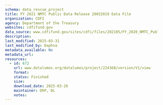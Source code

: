 ```yaml
---
schema: data_rescue_project 
title: FY 2021 NMTC Public Data Release 20032019 Data File
organization: CDFI
agency: Department of the Treasury
websites: cdfifund.gov
data_source: www.cdfifund.gov/sites/cdfi/files/202105/FY_2020_NMTC_Public_Data_Release.xlsx
description: 
last_modified: 2025-03-31
last_modified_by: Daphna
metadata_available: No
metadata_url: 
resources:
  - id: 672
    url: www.datalumos.org/datalumos/project/224368/version/V1/view
    format: 
    status: Finished
    size: 
    download_date: 2025-03-26
    maintainer: DRP, DL
    notes: 
---
```

